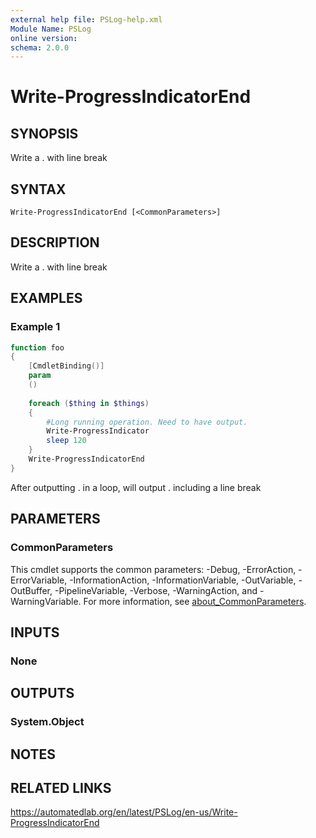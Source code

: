 ```yaml
---
external help file: PSLog-help.xml
Module Name: PSLog
online version:
schema: 2.0.0
---
```


# Write-ProgressIndicatorEnd

## SYNOPSIS
Write a . with line break

## SYNTAX

```
Write-ProgressIndicatorEnd [<CommonParameters>]
```

## DESCRIPTION
Write a . with line break

## EXAMPLES

### Example 1
```powershell
function foo
{
    [CmdletBinding()]
    param
    ()
    
    foreach ($thing in $things)
    {
        #Long running operation. Need to have output.
        Write-ProgressIndicator
        sleep 120
    }
    Write-ProgressIndicatorEnd
}
```

After outputting . in a loop, will output . including a line break

## PARAMETERS

### CommonParameters
This cmdlet supports the common parameters: -Debug, -ErrorAction, -ErrorVariable, -InformationAction, -InformationVariable, -OutVariable, -OutBuffer, -PipelineVariable, -Verbose, -WarningAction, and -WarningVariable. For more information, see [about_CommonParameters](http://go.microsoft.com/fwlink/?LinkID=113216).

## INPUTS

### None

## OUTPUTS

### System.Object
## NOTES

## RELATED LINKS
https://automatedlab.org/en/latest/PSLog/en-us/Write-ProgressIndicatorEnd
